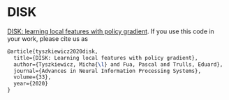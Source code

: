 # DISK

[DISK: learning local features with policy gradient](https://arxiv.org/abs/2006.13566). If you use this code in your work, please cite us as
```latex
@article{tyszkiewicz2020disk,
  title={DISK: Learning local features with policy gradient},
  author={Tyszkiewicz, Micha{\l} and Fua, Pascal and Trulls, Eduard},
  journal={Advances in Neural Information Processing Systems},
  volume={33},
  year={2020}
}
```


